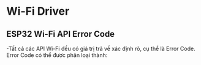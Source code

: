 # Wi-Fi Driver

## ESP32 Wi-Fi API Error Code

-Tất cả các API Wi-Fi đều có giá trị trả về xác định rõ, cụ thể là Error Code. Error Code có thể được phân loại thành:
